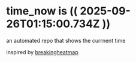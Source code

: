 # time_now is (( 2025-09-26T01:15:00.734Z ))

an automated repo that shows the currnent time

inspired by [breakingheatmap](https://github.com/breakingheatmap/breakingheatmap)